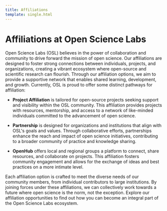```yaml
---
title: Affiliations
template: single.html
---
```


# Affiliations at Open Science Labs

Open Science Labs (OSL) believes in the power of collaboration and community to
drive forward the mission of open science. Our affiliations are designed to
foster strong connections between individuals, projects, and organizations,
creating a vibrant ecosystem where open-source and scientific research can
flourish. Through our affiliation options, we aim to provide a supportive
network that enables shared learning, development, and growth. Currently, OSL is
proud to offer some distinct pathways for affiliation:

- **Project Affiliation** is tailored for open-source projects seeking support
  and visibility within the OSL community. This affiliation provides projects
  with resources, mentorship, and access to a network of like-minded individuals
  committed to the advancement of open science.

- **Partnership** is designed for organizations and institutions that align with
  OSL's goals and values. Through collaborative efforts, partnerships enhance
  the reach and impact of open science initiatives, contributing to a broader
  community of practice and knowledge sharing.

- **OpenHub** offers local and regional groups a platform to connect, share
  resources, and collaborate on projects. This affiliation fosters community
  engagement and allows for the exchange of ideas and best practices on a more
  intimate level.

Each affiliation option is crafted to meet the diverse needs of our community
members, from individual contributors to large institutions. By joining forces
under these affiliations, we can collectively work towards a future where open
science is the norm, not the exception. Explore our affiliation opportunities to
find out how you can become an integral part of the Open Science Labs ecosystem.
